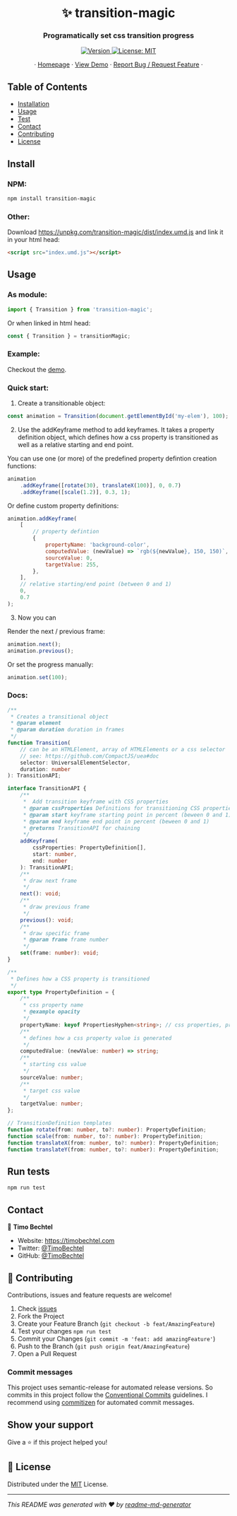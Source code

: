 <h1 align="center">✨ transition-magic</h1>
<h3 align="center">Programatically set css transition progress</h3>
<p align="center">
  <a href="https://www.npmjs.com/package/transition-magic" target="_blank">
    <img alt="Version" src="https://img.shields.io/npm/v/transition-magic.svg">
  </a>
  <a href="https://github.com/TimoBechtel/transition-magic/blob/main/LICENSE" target="_blank">
    <img alt="License: MIT" src="https://img.shields.io/github/license/TimoBechtel/transition-magic" />
  </a>
</p>
<p align="center">
  ·
  <a href="https://github.com/TimoBechtel/transition-magic#readme">Homepage</a>
  ·
  <a href="https://timobechtel.github.io/transition-magic">View Demo</a>
  ·
  <a href="https://github.com/TimoBechtel/transition-magic/issues">Report Bug / Request Feature</a>
  ·
</p>

## Table of Contents

- [Installation](#Install)
- [Usage](#usage)
- [Test](#run-tests)
- [Contact](#contact)
- [Contributing](#Contributing)
- [License](#license)

## Install

### NPM:

```sh
npm install transition-magic
```

### Other:

Download https://unpkg.com/transition-magic/dist/index.umd.js and link it in your html head:

```html
<script src="index.umd.js"></script>
```

## Usage

### As module:

```javascript
import { Transition } from 'transition-magic';
```

Or when linked in html head:

```javascript
const { Transition } = transitionMagic;
```

### Example:

Checkout the [demo](https://timobechtel.github.io/transition-magic).

### Quick start:

1. Create a transitionable object:

```javascript
const animation = Transition(document.getElementById('my-elem'), 100);
```

2. Use the addKeyframe method to add keyframes. It takes a property definition object, which defines how a css property is transitioned as well as a relative starting and end point.

You can use one (or more) of the predefined property defintion creation functions:

```javascript
animation
	.addKeyframe([rotate(30), translateX(100)], 0, 0.7)
	.addKeyframe([scale(1.2)], 0.3, 1);
```

Or define custom property definitions:

```javascript
animation.addKeyframe(
	[
		// property defintion
		{
			propertyName: 'background-color',
			computedValue: (newValue) => `rgb(${newValue}, 150, 150)`,
			sourceValue: 0,
			targetValue: 255,
		},
	],
	// relative starting/end point (between 0 and 1)
	0,
	0.7
);
```

3. Now you can

Render the next / previous frame:

```js
animation.next();
animation.previous();
```

Or set the progress manually:

```js
animation.set(100);
```

### Docs:

```ts
/**
 * Creates a transitional object
 * @param element
 * @param duration duration in frames
 */
function Transition(
	// can be an HTMLElement, array of HTMLElements or a css selector
	// see: https://github.com/CompactJS/uea#doc
	selector: UniversalElementSelector,
	duration: number
): TransitionAPI;

interface TransitionAPI {
	/**
	 *	Add transition keyframe with CSS properties
	 * @param cssProperties Definitions for transitioning CSS properties
	 * @param start keyframe starting point in percent (beween 0 and 1)
	 * @param end keyframe end point in percent (beween 0 and 1)
	 * @returns TransitionAPI for chaining
	 */
	addKeyframe(
		cssProperties: PropertyDefinition[],
		start: number,
		end: number
	): TransitionAPI;
	/**
	 * draw next frame
	 */
	next(): void;
	/**
	 * draw previous frame
	 */
	previous(): void;
	/**
	 * draw specific frame
	 * @param frame frame number
	 */
	set(frame: number): void;
}

/**
 * Defines how a CSS property is transitioned
 */
export type PropertyDefinition = {
	/**
	 * css property name
	 * @example opacity
	 */
	propertyName: keyof PropertiesHyphen<string>; // css properties, provided by csstype
	/**
	 * defines how a css property value is generated
	 */
	computedValue: (newValue: number) => string;
	/**
	 * starting css value
	 */
	sourceValue: number;
	/**
	 * target css value
	 */
	targetValue: number;
};

// TransitionDefinition templates
function rotate(from: number, to?: number): PropertyDefinition;
function scale(from: number, to?: number): PropertyDefinition;
function translateX(from: number, to?: number): PropertyDefinition;
function translateY(from: number, to?: number): PropertyDefinition;
```

## Run tests

```sh
npm run test
```

## Contact

👤 **Timo Bechtel**

- Website: https://timobechtel.com
- Twitter: [@TimoBechtel](https://twitter.com/TimoBechtel)
- GitHub: [@TimoBechtel](https://github.com/TimoBechtel)

## 🤝 Contributing

Contributions, issues and feature requests are welcome!<br />

1. Check [issues](https://github.com/TimoBechtel/transition-magic/issues)
1. Fork the Project
1. Create your Feature Branch (`git checkout -b feat/AmazingFeature`)
1. Test your changes `npm run test`
1. Commit your Changes (`git commit -m 'feat: add amazingFeature'`)
1. Push to the Branch (`git push origin feat/AmazingFeature`)
1. Open a Pull Request

### Commit messages

This project uses semantic-release for automated release versions. So commits in this project follow the [Conventional Commits](https://www.conventionalcommits.org/en/v1.0.0-beta.2/) guidelines. I recommend using [commitizen](https://github.com/commitizen/cz-cli) for automated commit messages.

## Show your support

Give a ⭐️ if this project helped you!

## 📝 License

Distributed under the [MIT](https://github.com/TimoBechtel/transition-magic/blob/main/LICENSE) License.

---

_This README was generated with ❤️ by [readme-md-generator](https://github.com/kefranabg/readme-md-generator)_
